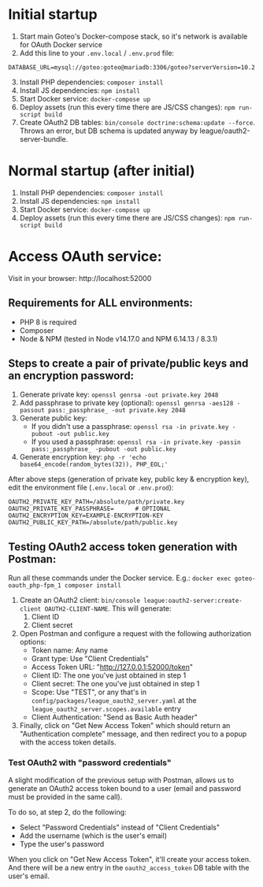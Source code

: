 # Initial startup

1. Start main Goteo's Docker-compose stack, so it's network is available for OAuth Docker service
2. Add this line to your `.env.local` / `.env.prod` file:
```
DATABASE_URL=mysql://goteo:goteo@mariadb:3306/goteo?serverVersion=10.2
```
3. Install PHP dependencies: `composer install`
4. Install JS dependencies: `npm install`
5. Start Docker service: `docker-compose up`
6. Deploy assets (run this every time there are JS/CSS changes): `npm run-script build`
7. Create OAuth2 DB tables: `bin/console doctrine:schema:update --force`. Throws an error, but DB schema is updated anyway by league/oauth2-server-bundle.

# Normal startup (after initial)

1. Install PHP dependencies: `composer install`
2. Install JS dependencies: `npm install`
3. Start Docker service: `docker-compose up`
4. Deploy assets (run this every time there are JS/CSS changes): `npm run-script build`

# Access OAuth service:

Visit in your browser: http://localhost:52000

## Requirements for ALL environments:

* PHP 8 is required
* Composer
* Node & NPM (tested in Node v14.17.0 and NPM 6.14.13 / 8.3.1)

## Steps to create a pair of private/public keys and an encryption password:

1. Generate private key: `openssl genrsa -out private.key 2048`
2. Add passphrase to private key (optional): `openssl genrsa -aes128 -passout pass:_passphrase_ -out private.key 2048`
3. Generate public key:
   - If you didn't use a passphrase: `openssl rsa -in private.key -pubout -out public.key`
   - If you used a passphrase: `openssl rsa -in private.key -passin pass:_passphrase_ -pubout -out public.key`
4. Generate encryption key: `php -r 'echo base64_encode(random_bytes(32)), PHP_EOL;'`

After above steps (generation of private key, public key & encryption key), edit the environment file (`.env.local` or `.env.prod`):

```
OAUTH2_PRIVATE_KEY_PATH=/absolute/path/private.key
OAUTH2_PRIVATE_KEY_PASSPHRASE=      # OPTIONAL
OAUTH2_ENCRYPTION_KEY=EXAMPLE-ENCRYPTION-KEY
OAUTH2_PUBLIC_KEY_PATH=/absolute/path/public.key
```

## Testing OAuth2 access token generation with Postman:

Run all these commands under the Docker service. E.g.: `docker exec goteo-oauth_php-fpm_1 composer install`

1. Create an OAuth2 client: `bin/console league:oauth2-server:create-client OAUTH2-CLIENT-NAME`. This will generate:
   1. Client ID
   2. Client secret
2. Open Postman and configure a request with the following authorization options:
   - Token name: Any name
   - Grant type: Use "Client Credentials"
   - Access Token URL: "http://127.0.0.1:52000/token"
   - Client ID: The one you've just obtained in step 1
   - Client secret: The one you've just obtained in step 1
   - Scope: Use "TEST", or any that's in `config/packages/league_oauth2_server.yaml` at the `league_oauth2_server.scopes.available` entry
   - Client Authentication: "Send as Basic Auth header"
3. Finally, click on "Get New Access Token" which should return an "Authentication complete" message, and then redirect you to a popup with the access token details.

### Test OAuth2 with "password credentials"

A slight modification of the previous setup with Postman, allows us to generate an OAuth2 access token bound to a user (email and password must be provided in the same call).

To do so, at step 2, do the following:
- Select "Password Credentials" instead of "Client Credentials"
- Add the username (which is the user's email)
- Type the user's password

When you click on "Get New Access Token", it'll create your access token. And there will be a new entry in the `oauth2_access_token` DB table with the user's email.
